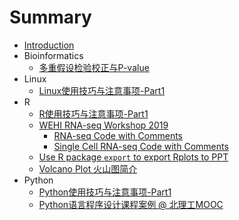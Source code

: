 # Summary

* [Introduction](README.md)
* Bioinformatics
  * [多重假设检验校正与P-value](bioinfo/p-value.md)
* Linux
  * [Linux使用技巧与注意事项-Part1](linux/linux-tips-1.md)
* R
  * [R使用技巧与注意事项-Part1](R/R-tips-1.md)
  * [WEHI RNA-seq Workshop 2019](R/WEHI-intro2019.md)
    * [RNA-seq Code with Comments](R/WEHI-RNAseq.md)
    * [Single Cell RNA-seq Code with Comments](R/WEHI-scRNAseq.md)
  * [Use R package `export` to export Rplots to PPT](R/graph2ppt.md)
  * [Volcano Plot 火山图简介](R/volcano-plot.md)
* Python
  * [Python使用技巧与注意事项-Part1](python/python-tips-1.md)
  * [Python语言程序设计课程案例 @ 北理工MOOC](python/python-mooc-BIT.md)



